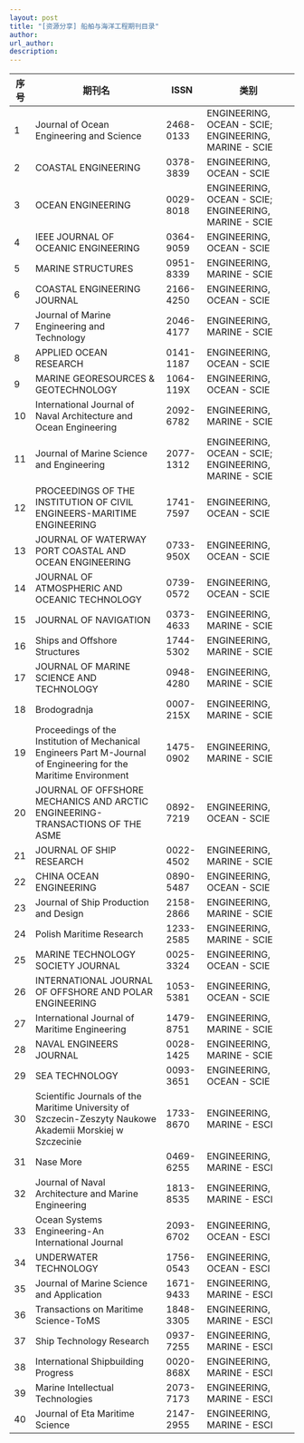 ```yaml
---
layout: post
title: "[资源分享] 船舶与海洋工程期刊目录"
author: 
url_author: 
description: 
---
```


<div align="center">

| 序号 |                     期刊名                                     |    ISSN  |                      类别                          |
|------|--------------------------------------------------------------|-----------|---------------------------------------------------|
| 1    | Journal of Ocean Engineering and Science                     | 2468-0133 | ENGINEERING, OCEAN - SCIE; ENGINEERING, MARINE - SCIE |
| 2    | COASTAL ENGINEERING                                          | 0378-3839 | ENGINEERING, OCEAN - SCIE                         |
| 3    | OCEAN ENGINEERING                                            | 0029-8018 | ENGINEERING, OCEAN - SCIE; ENGINEERING, MARINE - SCIE |
| 4    | IEEE JOURNAL OF OCEANIC ENGINEERING                          | 0364-9059 | ENGINEERING, OCEAN - SCIE                         |
| 5    | MARINE STRUCTURES                                            | 0951-8339 | ENGINEERING, MARINE - SCIE                        |
| 6    | COASTAL ENGINEERING JOURNAL                                  | 2166-4250 | ENGINEERING, OCEAN - SCIE                         |
| 7    | Journal of Marine Engineering and Technology                 | 2046-4177 | ENGINEERING, MARINE - SCIE                        |
| 8    | APPLIED OCEAN RESEARCH                                       | 0141-1187 | ENGINEERING, OCEAN - SCIE                         |
| 9    | MARINE GEORESOURCES & GEOTECHNOLOGY                          | 1064-119X | ENGINEERING, OCEAN - SCIE                         |
| 10   | International Journal of Naval Architecture and Ocean Engineering | 2092-6782 | ENGINEERING, MARINE - SCIE                    |
| 11   | Journal of Marine Science and Engineering                   | 2077-1312 | ENGINEERING, OCEAN - SCIE; ENGINEERING, MARINE - SCIE |
| 12   | PROCEEDINGS OF THE INSTITUTION OF CIVIL ENGINEERS-MARITIME ENGINEERING | 1741-7597 | ENGINEERING, OCEAN - SCIE                      |
| 13   | JOURNAL OF WATERWAY PORT COASTAL AND OCEAN ENGINEERING      | 0733-950X | ENGINEERING, OCEAN - SCIE                         |
| 14   | JOURNAL OF ATMOSPHERIC AND OCEANIC TECHNOLOGY               | 0739-0572 | ENGINEERING, OCEAN - SCIE                         |
| 15   | JOURNAL OF NAVIGATION                                       | 0373-4633 | ENGINEERING, MARINE - SCIE                        |
| 16   | Ships and Offshore Structures                               | 1744-5302 | ENGINEERING, MARINE - SCIE                        |
| 17   | JOURNAL OF MARINE SCIENCE AND TECHNOLOGY                    | 0948-4280 | ENGINEERING, MARINE - SCIE                        |
| 18   | Brodogradnja                                                | 0007-215X | ENGINEERING, MARINE - SCIE                        |
| 19   | Proceedings of the Institution of Mechanical Engineers Part M-Journal of Engineering for the Maritime Environment | 1475-0902 | ENGINEERING, MARINE - SCIE                    |
| 20   | JOURNAL OF OFFSHORE MECHANICS AND ARCTIC ENGINEERING-TRANSACTIONS OF THE ASME | 0892-7219 | ENGINEERING, OCEAN - SCIE                  |
| 21   | JOURNAL OF SHIP RESEARCH                                    | 0022-4502 | ENGINEERING, MARINE - SCIE                        |
| 22   | CHINA OCEAN ENGINEERING                                     | 0890-5487 | ENGINEERING, OCEAN - SCIE                         |
| 23   | Journal of Ship Production and Design                       | 2158-2866 | ENGINEERING, MARINE - SCIE                        |
| 24   | Polish Maritime Research                                    | 1233-2585 | ENGINEERING, MARINE - SCIE                        |
| 25   | MARINE TECHNOLOGY SOCIETY JOURNAL                           | 0025-3324 | ENGINEERING, OCEAN - SCIE                         |
| 26   | INTERNATIONAL JOURNAL OF OFFSHORE AND POLAR ENGINEERING     | 1053-5381 | ENGINEERING, OCEAN - SCIE                         |
| 27   | International Journal of Maritime Engineering               | 1479-8751 | ENGINEERING, MARINE - SCIE                        |
| 28   | NAVAL ENGINEERS JOURNAL                                     | 0028-1425 | ENGINEERING, MARINE - SCIE                        |
| 29   | SEA TECHNOLOGY                                              | 0093-3651 | ENGINEERING, OCEAN - SCIE                         |
| 30   | Scientific Journals of the Maritime University of Szczecin-Zeszyty Naukowe Akademii Morskiej w Szczecinie | 1733-8670 | ENGINEERING, MARINE - ESCI                   |
| 31   | Nase More                                                   | 0469-6255 | ENGINEERING, MARINE - ESCI                        |
| 32   | Journal of Naval Architecture and Marine Engineering        | 1813-8535 | ENGINEERING, MARINE - ESCI                        |
| 33   | Ocean Systems Engineering-An International Journal          | 2093-6702 | ENGINEERING, OCEAN - ESCI                         |
| 34   | UNDERWATER TECHNOLOGY                                       | 1756-0543 | ENGINEERING, OCEAN - ESCI                         |
| 35   | Journal of Marine Science and Application                  | 1671-9433 | ENGINEERING, MARINE - ESCI                        |
| 36   | Transactions on Maritime Science-ToMS                       | 1848-3305 | ENGINEERING, MARINE - ESCI                        |
| 37   | Ship Technology Research                                    | 0937-7255 | ENGINEERING, MARINE - ESCI                        |
| 38   | International Shipbuilding Progress                         | 0020-868X | ENGINEERING, MARINE - ESCI                        |
| 39   | Marine Intellectual Technologies                            | 2073-7173 | ENGINEERING, MARINE - ESCI                        |
| 40   | Journal of Eta Maritime Science                             | 2147-2955 | ENGINEERING, MARINE - ESCI                        |


</div>